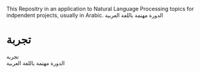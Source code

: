This Repositry in an application to Natural Language Processing topics for indpendent projects, usually in Arabic.
الدورة مهتمة باللغة العربية
<h1>تجربة</h1>

 <!DOCTYPE html>
<html>
<head>
<link rel="stylesheet" href="style/style.css">
</head>
<body>

<div class= title >تجربة</div>
<div class=div >الدورة مهتمة باللغة العربية</div>

</body>
</html> 
